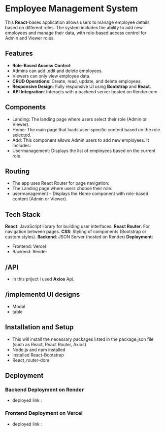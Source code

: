 # Employee Management System

This **React**-bases application allows users to manage employee details based on different roles. The system includes the ability to add new employees and manage their data, with role-based access control for Admin and Viewer roles.

## Features
- **Role-Based Access Control**:
 - Admins can add ,edit and delete employees.
 - Viewers can only view employee data.
 - **CRUD Operations**: Create, read, update, and delete employees.
- **Responsive Design**: Fully responsive UI using **Bootstrap** and **React**.
- **API Integration**: Interacts with a backend server hosted on Render.com.

## Components
 - Landing: The landing page where users select their role (Admin or Viewer).
 - Home: The main page that loads user-specific content based on the role selected.
 - Add: This component allows Admin users to add new employees. It includes:
 - Usermanagement: Displays the list of employees based on the current role.


## Routing
- The app uses React Router for page navigation:
- The Landing page where users choose their role.
- usermanagement – Displays the Home component with role-based content (Admin or Viewer).


## Tech Stack
**React**: JavaScript library for building user interfaces.
**React Router**: For navigation between pages.
**CSS**: Styling of components (Bootstrap or custom styles).
**Backend**: JSON Server (hosted on Render)
**Deployment**:
 - Frontend: Vercel
 - Backend: Render

  ## /API 
  - in this priject i used **Axios** Api. 
 
  ## /implementd UI designs 
  - Modal
  - table  

## Installation and Setup  

- This will install the necessary packages listed in the package.json file (such as React, React Router, Axios)
- Node.js and npm installed 
- installed React-Bootstrap 
- React_router-dom

## Deployment

### Backend Deployment on Render
- deployed link : 

### Frontend Deployment on Vercel
- deployed link :